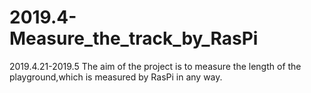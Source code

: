 # 2019.4-Measure_the_track_by_RasPi
2019.4.21-2019.5
The aim of the project is to measure the length of the playground,which is measured by RasPi in any way.
